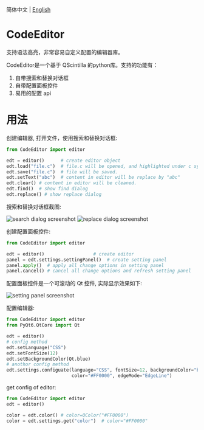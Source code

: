 简体中文 | [English](https://github.com/hustlei/CodeEditor/blob/master/README.md)

# CodeEditor
支持语法高亮，非常容易自定义配置的编辑器库。

CodeEditor是一个基于 QScintilla 的python库。支持的功能有：

1. 自带搜索和替换对话框
2. 自带配置面板控件
3. 易用的配置 api

# 用法

创建编辑器, 打开文件，使用搜索和替换对话框:

~~~python
from CodeEditor import editor

edt = editor()      # create editor object
edt.load("file.c")  # file.c will be opened, and highlighted under c syntax
edt.save("file.c")  # file will be saved.
edt.setText("abc")  # content in editor will be replace by "abc"
edt.clear() # content in editor will be cleaned.
edt.find()  # show find dialog
edt.replace() # show replace dialog
~~~

搜索和替换对话框截图:

![search dialog screenshot](https://github.com/hustlei/CodeEditor/blob/master/docs/assets/screenshot/find.png?raw=true)
![replace dialog screenshot](https://github.com/hustlei/CodeEditor/blob/master/docs/assets/screenshot/replace.png?raw=true)

创建配置面板控件:

~~~python
from CodeEditor import editor

edt = editor()                  # create editor
panel = edt.settings.settingPanel()  # create setting panel
panel.apply()  # apply all change options in setting panel
panel.cancel() # cancel all change options and refresh setting panel
~~~

配置面板控件是一个可滚动的 Qt 控件, 实际显示效果如下:

![setting panel screenshot](https://github.com/hustlei/CodeEditor/blob/master/docs/assets/screenshot/settingpanel.png?raw=true)

配置编辑器:

~~~python
from CodeEditor import editor
from PyQt6.QtCore import Qt

edt = editor()
# config method
edt.setLanguage("CSS")
edt.setFontSize(12)
edt.setBackgroundColor(Qt.blue)
# anothor config method
edt.settings.configuate(language="CSS", fontSize=12, backgroundColor="blue",
                        color="#FF0000", edgeMode="EdgeLine")
~~~

get config of editor:

~~~python
from CodeEditor import editor
edt = editor()

color = edt.color() # color=QColor("#FF0000")
color = edt.settings.get("color")  # color="#FF0000"
~~~
